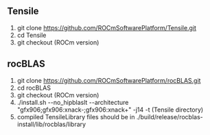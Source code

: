 ## Tensile
1. git clone https://github.com/ROCmSoftwarePlatform/Tensile.git
2. cd Tensile
3. git checkout (ROCm version)

## rocBLAS
1. git clone https://github.com/ROCmSoftwarePlatform/rocBLAS.git
2. cd rocBLAS
3. git checkout (ROCm version)
4. ./install.sh --no_hipblaslt --architecture "gfx906;gfx906:xnack-;gfx906:xnack+" -j14 -t (Tensile directory)
5. compiled TensileLibrary files should be in ./build/release/rocblas-install/lib/rocblas/library
